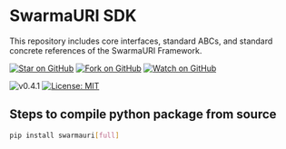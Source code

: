 # SwarmaURI SDK
This repository includes core interfaces, standard ABCs, and standard concrete references of the SwarmaURI Framework.

[![Star on GitHub](https://img.shields.io/github/stars/swarmauri/swarmauri-sdk?style=social)](https://github.com/swarmauri/swarmauri-sdk/stargazers) [![Fork on GitHub](https://img.shields.io/github/forks/swarmauri/swarmauri-sdk?style=social)](https://github.com/swarmauri/swarmauri-sdk/network/members) [![Watch on GitHub](https://img.shields.io/github/watchers/swarmauri/swarmauri-sdk?style=social)](https://github.com/swarmauri/swarmauri-sdk/watchers)

![v0.4.1](https://img.shields.io/badge/Version-v0.4.1-yellow) [![License: MIT](https://img.shields.io/badge/License-MIT-yellow.svg)](https://opensource.org/licenses/MIT) 


## Steps to compile python package from source
```bash
pip install swarmauri[full]
```
